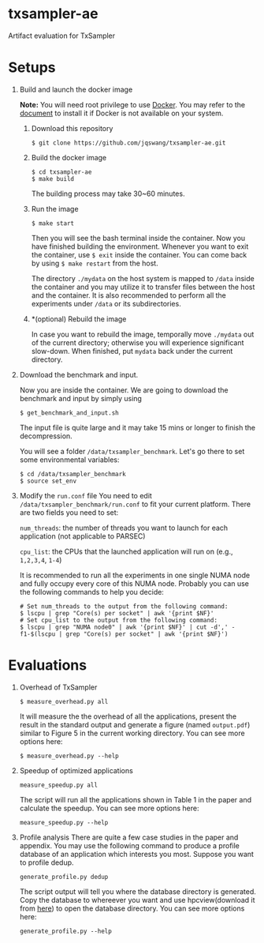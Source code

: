 txsampler-ae
========

Artifact evaluation for TxSampler

Setups
============

1. Build and launch the docker image
   
   **Note:** You will need root privilege to use [Docker](https://www.docker.com/).
   You may refer to the [document](https://docs.docker.com/install/#supported-platforms) to install it if Docker is not available on your system.
   1. Download this repository
    
       ```$ git clone https://github.com/jqswang/txsampler-ae.git```
    
   1. Build the docker image
       ```
       $ cd txsampler-ae
       $ make build
       ```
      The building process may take 30~60 minutes.
   1. Run the image
      ```
      $ make start
      ```
      Then you will see the bash terminal inside the container. Now you have finished building the environment.
      Whenever you want to exit the container, use ```$ exit``` inside the container. You can come back by using ```$ make restart``` from the host.
      
      The directory ```./mydata``` on the host system is mapped to ```/data``` inside the container and you may utilize it to transfer files between the host and the container. It is also recommended to perform all the experiments under ```/data``` or its subdirectories.
      
   1. *(optional) Rebuild the image
      
      In case you want to rebuild the image, temporally move ```./mydata``` out of the current directory; otherwise you will experience significant slow-down.
      When finished, put ```mydata``` back under the current directory.
      
1. Download the benchmark and input.
   
   Now you are inside the container.
   We are going to download the benchmark and input by simply using
   ```
   $ get_benchmark_and_input.sh
   ```
   The input file is quite large and it may take 15 mins or longer to finish the decompression.
   
   You will see a folder ```/data/txsampler_benchmark```.
   Let's go there to set some environmental variables:
   ```
   $ cd /data/txsampler_benchmark
   $ source set_env
   ```
1. Modify the ```run.conf``` file
   You need to edit ```/data/txsampler_benchmark/run.conf``` to fit your current platform. There are two fields you need to set:
   
   `num_threads`: the number of threads you want to launch for each application (not applicable to PARSEC)
   
   `cpu_list`: the CPUs that the launched application will run on (e.g., `1,2,3,4`, `1-4`)
   
   It is recommended to run all the experiments in one single NUMA node and fully occupy every core of this NUMA node. Probably you can use the following commands to help you decide:
   ```
   # Set num_threads to the output from the following command:
   $ lscpu | grep "Core(s) per socket" | awk '{print $NF}'
   # Set cpu_list to the output from the following command:
   $ lscpu | grep "NUMA node0" | awk '{print $NF}' | cut -d',' -f1-$(lscpu | grep "Core(s) per socket" | awk '{print $NF}')
   ```
   
   
   
Evaluations
============
1. Overhead of TxSampler
   ```
   $ measure_overhead.py all
   ```
   It will measure the the overhead of all the applications, present the result in the standard output and generate a figure (named ```output.pdf```) similar to Figure 5 in the current working directory.
   You can see more options here:
   ```
   $ measure_overhead.py --help
   ```   
1. Speedup of optimized applications
   ```
   measure_speedup.py all
   ```
   The script will run all the applications shown in Table 1 in the paper and calculate the speedup.
   You can see more options here:
   ```
   measure_speedup.py --help
   ```
1. Profile analysis
   There are quite a few case studies in the paper and appendix.
   You may use the following command to produce a profile database of an application which interests you most.
   Suppose you want to profile dedup.
   ```
   generate_profile.py dedup
   ```
   The script output will tell you where the database directory is generated.
   Copy the database to whereever you want and use hpcview(download it from [here](http://hpctoolkit.org/software.html)) to open the database directory.
   You can see more options here:
   ```
   generate_profile.py --help
   ```
   

